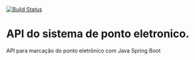 [![Build Status](https://travis-ci.com/cildefonso/ponto-eletronico-api.svg?branch=master)](https://travis-ci.com/cildefonso/ponto-eletronico-api)
# API do sistema de ponto eletronico.
API para marcação do ponto eletrônico com Java Spring Boot
